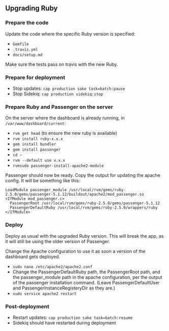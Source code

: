 ## Upgrading Ruby ##

### Prepare the code
Update the code where the specific Ruby version is specified:
* `Gemfile`
* `.travis.yml`
* `docs/setup.md`

Make sure the tests pass on travis with the new Ruby.

### Prepare for deployment

* Stop updates: `cap production sake task=batch:pause`
* Stop Sidekiq: `cap production sidekiq:stop`

### Prepare Ruby and Passenger on the server

On the server where the dashboard is already running, in `/var/www/dashboard/current`:
* `rvm get head` (to ensure the new ruby is available)
* `rvm install ruby-x.x.x`
* `gem install bundler`
* `gem install passenger`
* `cd ~`
* `rvm --default use x.x.x`
* `rvmsudo passenger-install-apache2-module`

Passenger should now be ready. Copy the output for updating the apache config.
It will be something like this:
```
LoadModule passenger_module /usr/local/rvm/gems/ruby-2.5.0/gems/passenger-5.1.12/buildout/apache2/mod_passenger.so
<IfModule mod_passenger.c>
  PassengerRoot /usr/local/rvm/gems/ruby-2.5.0/gems/passenger-5.1.12
  PassengerDefaultRuby /usr/local/rvm/gems/ruby-2.5.0/wrappers/ruby
</IfModule>
```

### Deploy
Deploy as usual with the upgraded Ruby version. This will break the app, as it will still be using the older version of Passenger.

Change the Apache configuration to use it as soon a version of the dashboard gets deployed.
* `sudo nano /etc/apache2/apache2.conf`
* Change the PassengerDefaultRuby path, the PassengerRoot path, and the passenger_module path in the apache configuration, per the output of the passenger installation command. (Leave PassengerDefaultUser and PassengerInstanceRegisteryDir as they are.)
* `sudo service apache2 restart`

### Post-deployment

* Restart updates: `cap production sake task=batch:resume`
* Sidekiq should have restarted during deployment
